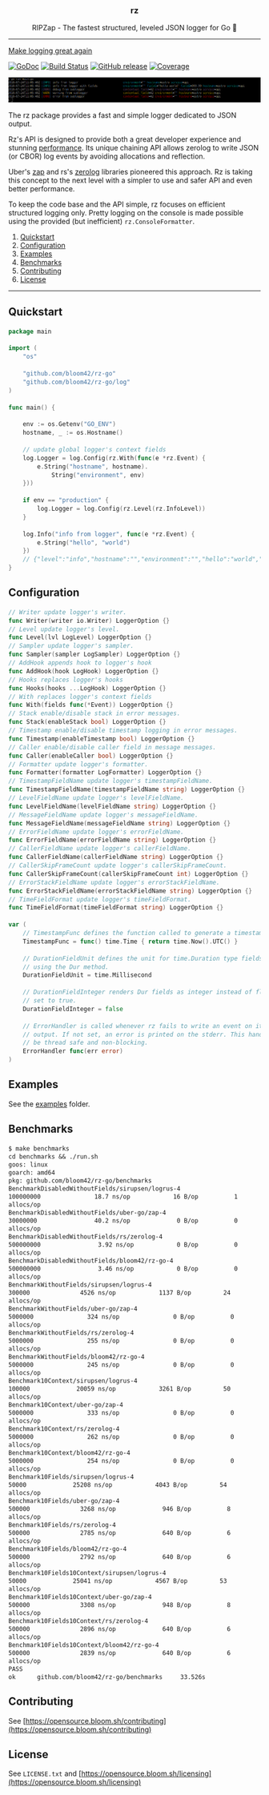 <p align="center">
  <h3 align="center">rz</h3>
  <p align="center">RIPZap - The fastest structured, leveled JSON logger for Go 📖</p>
</p>

--------

[Make logging great again](https://kerkour.com/post/logging/)

[![GoDoc](https://godoc.org/github.com/bloom42/rz-go?status.svg)](https://godoc.org/github.com/bloom42/rz-go)
[![Build Status](https://travis-ci.org/bloom42/rz-go.svg?branch=master)](https://travis-ci.org/bloom42/rz-go)
[![GitHub release](https://img.shields.io/github/release/bloom42/rz-go.svg)](https://github.com/bloom42/rz-go/releases)
[![Coverage](http://gocover.io/_badge/github.com/bloom42/rz-go)](http://gocover.io/github.com/bloom42/rz-go)

![Console logging](docs/example_screenshot.png)

The rz package provides a fast and simple logger dedicated to JSON output.

Rz's API is designed to provide both a great developer experience and stunning [performance](#benchmarks). Its unique chaining API allows zerolog to write JSON (or CBOR) log events by avoiding allocations and reflection.

Uber's [zap](https://godoc.org/go.uber.org/zap) and rs's [zerolog](https://godoc.org/github.com/rs/zerolog) libraries pioneered this approach. Rz is taking this concept to the next level with a simpler to use and safer API and even better performance.

To keep the code base and the API simple, rz focuses on efficient structured logging only. Pretty logging on the console is made possible using the provided (but inefficient) `rz.ConsoleFormatter`.


1. [Quickstart](#quickstart)
2. [Configuration](#configuration)
3. [Examples](#examples)
4. [Benchmarks](#benchmarks)
5. [Contributing](#contributing)
6. [License](#license)

-------------------

## Quickstart

```go
package main

import (
	"os"

	"github.com/bloom42/rz-go"
	"github.com/bloom42/rz-go/log"
)

func main() {

	env := os.Getenv("GO_ENV")
	hostname, _ := os.Hostname()

	// update global logger's context fields
	log.Logger = log.Config(rz.With(func(e *rz.Event) {
		e.String("hostname", hostname).
			String("environment", env)
	}))

	if env == "production" {
		log.Logger = log.Config(rz.Level(rz.InfoLevel))
	}

	log.Info("info from logger", func(e *rz.Event) {
		e.String("hello", "world")
	})
	// {"level":"info","hostname":"","environment":"","hello":"world","timestamp":"2019-02-07T09:30:07Z","message":"info from logger"}
}
```


## Configuration

```go
// Writer update logger's writer.
func Writer(writer io.Writer) LoggerOption {}
// Level update logger's level.
func Level(lvl LogLevel) LoggerOption {}
// Sampler update logger's sampler.
func Sampler(sampler LogSampler) LoggerOption {}
// AddHook appends hook to logger's hook
func AddHook(hook LogHook) LoggerOption {}
// Hooks replaces logger's hooks
func Hooks(hooks ...LogHook) LoggerOption {}
// With replaces logger's context fields
func With(fields func(*Event)) LoggerOption {}
// Stack enable/disable stack in error messages.
func Stack(enableStack bool) LoggerOption {}
// Timestamp enable/disable timestamp logging in error messages.
func Timestamp(enableTimestamp bool) LoggerOption {}
// Caller enable/disable caller field in message messages.
func Caller(enableCaller bool) LoggerOption {}
// Formatter update logger's formatter.
func Formatter(formatter LogFormatter) LoggerOption {}
// TimestampFieldName update logger's timestampFieldName.
func TimestampFieldName(timestampFieldName string) LoggerOption {}
// LevelFieldName update logger's levelFieldName.
func LevelFieldName(levelFieldName string) LoggerOption {}
// MessageFieldName update logger's messageFieldName.
func MessageFieldName(messageFieldName string) LoggerOption {}
// ErrorFieldName update logger's errorFieldName.
func ErrorFieldName(errorFieldName string) LoggerOption {}
// CallerFieldName update logger's callerFieldName.
func CallerFieldName(callerFieldName string) LoggerOption {}
// CallerSkipFrameCount update logger's callerSkipFrameCount.
func CallerSkipFrameCount(callerSkipFrameCount int) LoggerOption {}
// ErrorStackFieldName update logger's errorStackFieldName.
func ErrorStackFieldName(errorStackFieldName string) LoggerOption {}
// TimeFieldFormat update logger's timeFieldFormat.
func TimeFieldFormat(timeFieldFormat string) LoggerOption {}

var (
	// TimestampFunc defines the function called to generate a timestamp.
	TimestampFunc = func() time.Time { return time.Now().UTC() }

	// DurationFieldUnit defines the unit for time.Duration type fields added
	// using the Dur method.
	DurationFieldUnit = time.Millisecond

	// DurationFieldInteger renders Dur fields as integer instead of float if
	// set to true.
	DurationFieldInteger = false

	// ErrorHandler is called whenever rz fails to write an event on its
	// output. If not set, an error is printed on the stderr. This handler must
	// be thread safe and non-blocking.
	ErrorHandler func(err error)
)
```


## Examples

See the [examples](https://github.com/bloom42/rz-go/tree/master/examples) folder.


## Benchmarks

```
$ make benchmarks
cd benchmarks && ./run.sh
goos: linux
goarch: amd64
pkg: github.com/bloom42/rz-go/benchmarks
BenchmarkDisabledWithoutFields/sirupsen/logrus-4                100000000               18.7 ns/op            16 B/op          1 allocs/op
BenchmarkDisabledWithoutFields/uber-go/zap-4                    30000000                40.2 ns/op             0 B/op          0 allocs/op
BenchmarkDisabledWithoutFields/rs/zerolog-4                     500000000                3.92 ns/op            0 B/op          0 allocs/op
BenchmarkDisabledWithoutFields/bloom42/rz-go-4                  500000000                3.46 ns/op            0 B/op          0 allocs/op
BenchmarkWithoutFields/sirupsen/logrus-4                          300000              4526 ns/op            1137 B/op         24 allocs/op
BenchmarkWithoutFields/uber-go/zap-4                             5000000               324 ns/op               0 B/op          0 allocs/op
BenchmarkWithoutFields/rs/zerolog-4                              5000000               255 ns/op               0 B/op          0 allocs/op
BenchmarkWithoutFields/bloom42/rz-go-4                           5000000               245 ns/op               0 B/op          0 allocs/op
Benchmark10Context/sirupsen/logrus-4                              100000             20059 ns/op            3261 B/op         50 allocs/op
Benchmark10Context/uber-go/zap-4                                 5000000               333 ns/op               0 B/op          0 allocs/op
Benchmark10Context/rs/zerolog-4                                  5000000               262 ns/op               0 B/op          0 allocs/op
Benchmark10Context/bloom42/rz-go-4                               5000000               254 ns/op               0 B/op          0 allocs/op
Benchmark10Fields/sirupsen/logrus-4                                50000             25208 ns/op            4043 B/op         54 allocs/op
Benchmark10Fields/uber-go/zap-4                                   500000              3268 ns/op             946 B/op          8 allocs/op
Benchmark10Fields/rs/zerolog-4                                    500000              2785 ns/op             640 B/op          6 allocs/op
Benchmark10Fields/bloom42/rz-go-4                                 500000              2792 ns/op             640 B/op          6 allocs/op
Benchmark10Fields10Context/sirupsen/logrus-4                       50000             25041 ns/op            4567 B/op         53 allocs/op
Benchmark10Fields10Context/uber-go/zap-4                          500000              3308 ns/op             948 B/op          8 allocs/op
Benchmark10Fields10Context/rs/zerolog-4                           500000              2896 ns/op             640 B/op          6 allocs/op
Benchmark10Fields10Context/bloom42/rz-go-4                        500000              2839 ns/op             640 B/op          6 allocs/op
PASS
ok      github.com/bloom42/rz-go/benchmarks     33.526s
```


## Contributing

See [https://opensource.bloom.sh/contributing](https://opensource.bloom.sh/contributing)


## License

See `LICENSE.txt` and [https://opensource.bloom.sh/licensing](https://opensource.bloom.sh/licensing)
